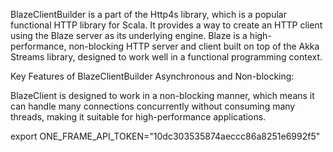 


BlazeClientBuilder is a part of the Http4s library, which is a popular functional HTTP library for Scala. It provides a way to create an HTTP client using the Blaze server as its underlying engine. Blaze is a high-performance, non-blocking HTTP server and client built on top of the Akka Streams library, designed to work well in a functional programming context.

Key Features of BlazeClientBuilder
Asynchronous and Non-blocking:

BlazeClient is designed to work in a non-blocking manner, which means it can handle many connections concurrently without consuming many threads, making it suitable for high-performance applications.


export ONE_FRAME_API_TOKEN="10dc303535874aeccc86a8251e6992f5"
